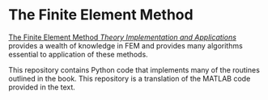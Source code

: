 # The Finite Element Method 

[The Finite Element Method *Theory Implementation and Applications*](https://link.springer.com/book/10.1007/978-3-642-33287-6) provides a wealth of knowledge in FEM and provides many algorithms essential to application of these methods.

This repository contains Python code that implements many of the routines outlined in the book. This repository is a translation of the MATLAB code provided in the text.